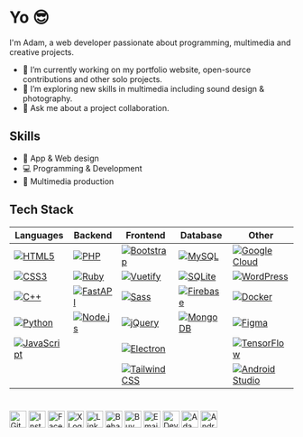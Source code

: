 # Yo 😎

I'm Adam, a web developer passionate about programming, multimedia and creative projects. 
- 🔭 I’m currently working on my portfolio website, open-source contributions and other solo projects.
- 🌱 I’m exploring new skills in multimedia including sound design & photography.
- 💬 Ask me about a project collaboration.

## Skills
- 🎨 App & Web design
- 💻 Programming & Development
- 🎥 Multimedia production

## Tech Stack
| Languages  | Backend         | Frontend        | Database                | Other                 |
| ---------- | --------------- | --------------- | ------------------------ | --------------------- |
| [![HTML5](https://img.shields.io/badge/HTML5-E34F26?style=for-the-badge&logo=html5&logoColor=white)](https://developer.mozilla.org/en-US/docs/Web/HTML)  | [![PHP](https://img.shields.io/badge/PHP-777BB4?style=for-the-badge&logo=php&logoColor=white)](https://www.php.net/)  | [![Bootstrap](https://img.shields.io/badge/Bootstrap-7952B3?style=for-the-badge&logo=bootstrap&logoColor=white)](https://getbootstrap.com/)  | [![MySQL](https://img.shields.io/badge/MySQL-4479A1?style=for-the-badge&logo=mysql&logoColor=white)](https://www.mysql.com/)  | [![Google Cloud](https://img.shields.io/badge/Google%20Cloud-4285F4?style=for-the-badge&logo=googlecloud&logoColor=white)](https://cloud.google.com/)  |
| [![CSS3](https://img.shields.io/badge/CSS3-1572B6?style=for-the-badge&logo=css3&logoColor=white)](https://developer.mozilla.org/en-US/docs/Web/CSS)  | [![Ruby](https://img.shields.io/badge/Ruby-CC342D?style=for-the-badge&logo=ruby&logoColor=white)](https://www.ruby-lang.org/)  | [![Vuetify](https://img.shields.io/badge/Vuetify-1867C0?style=for-the-badge&logo=vuetify&logoColor=white)](https://vuetifyjs.com/en/)  | [![SQLite](https://img.shields.io/badge/SQLite-003B57?style=for-the-badge&logo=sqlite&logoColor=white)](https://www.sqlite.org/)  | [![WordPress](https://img.shields.io/badge/WordPress-21759B?style=for-the-badge&logo=wordpress&logoColor=white)](https://wordpress.org/)  |
| [![C++](https://img.shields.io/badge/C++-00599C?style=for-the-badge&logo=c%2B%2B&logoColor=white)](https://www.cplusplus.com/)  | [![FastAPI](https://img.shields.io/badge/FastAPI-009688?style=for-the-badge&logo=fastapi&logoColor=white)](https://fastapi.tiangolo.com/)  | [![Sass](https://img.shields.io/badge/Sass-CC6699?style=for-the-badge&logo=sass&logoColor=white)](https://sass-lang.com/)  |  [![Firebase](https://img.shields.io/badge/Firebase-FFCA28?style=for-the-badge&logo=Firebase&logoColor=white)](https://firebase.google.com/) | [![Docker](https://img.shields.io/badge/Docker-2496ED?style=for-the-badge&logo=docker&logoColor=white)](https://www.docker.com/)  |
| [![Python](https://img.shields.io/badge/Python-3776AB?style=for-the-badge&logo=Python&logoColor=white)](https://www.python.org/)  | [![Node.js](https://img.shields.io/badge/Node.js-339933?style=for-the-badge&logo=nodedotjs&logoColor=white)](https://nodejs.org/)  | [![jQuery](https://img.shields.io/badge/jQuery-0769AD?style=for-the-badge&logo=jquery&logoColor=white)](https://jquery.com/)  | [![MongoDB](https://img.shields.io/badge/MongoDB-47A248?style=for-the-badge&logo=mongodb&logoColor=white)](https://www.mongodb.com/)  | [![Figma](https://img.shields.io/badge/Figma-F24E1E?style=for-the-badge&logo=figma&logoColor=white)](https://www.figma.com/)  |
| [![JavaScript](https://img.shields.io/badge/JavaScript-F7DF1E?style=for-the-badge&logo=javascript&logoColor=black)](https://developer.mozilla.org/en-US/docs/Web/JavaScript)  |                 | [![Electron](https://img.shields.io/badge/Electron-47848F?style=for-the-badge&logo=electron&logoColor=white)](https://www.electronjs.org/)  |            | [![TensorFlow](https://img.shields.io/badge/TensorFlow-FF6F00?style=for-the-badge&logo=TensorFlow&logoColor=white)](https://www.tensorflow.org/)  |
|            |                 | [![Tailwind CSS](https://img.shields.io/badge/Tailwind_CSS-06B6D4?style=for-the-badge&logo=tailwindcss&logoColor=white)](https://tailwindcss.com/)  |            | [![Android Studio](https://img.shields.io/badge/Android_Studio-3DDC84?style=for-the-badge&logo=android-studio&logoColor=white)](https://developer.android.com/studio)  |

<!-- [![My GitHub Stats](https://github-readme-stats.vercel.app/api?username=uxillary&show_icons=true&theme=dracula)](https://github.com/uxillary)-->
#
[<img src="https://img.shields.io/badge/🔗-000000?style=for-the-badge&logo=github&logoColor=white" alt="GitHub Logo" height="30">](https://github.com/uxillary)
[<img src="https://img.shields.io/badge/🔗-E4405F?style=for-the-badge&logo=instagram&logoColor=white" alt="Instagram Logo" height="30">](https://www.instagram.com/admjski/)
[<img src="https://img.shields.io/badge/🔗-1877F2?style=for-the-badge&logo=facebook&logoColor=white" alt="Facebook Logo" height="30">](https://www.facebook.com/profile.php?id=61557654901325)
[<img src="https://img.shields.io/badge/🔗-000000?style=for-the-badge&logo=x&logoColor=white" alt="X Logo" height="30">](https://x.com/admjski)
[<img src="https://img.shields.io/badge/🔗-0A66C2?style=for-the-badge&logo=linkedin&logoColor=white" alt="LinkedIn Logo" height="30">](https://www.linkedin.com/in/admjski)
[<img src="https://img.shields.io/badge/🔗-1769FF?style=for-the-badge&logo=behance&logoColor=white" alt="Behance Logo" height="30">](https://www.behance.net/admjski)
[<img src="https://img.shields.io/badge/🔗-FFDD00?style=for-the-badge&logo=buy-me-a-coffee&logoColor=black" alt="Buy Me a Coffee Logo" height="30">](https://buymeacoffee.com/admjski)
[<img src="https://img.shields.io/badge/🔗-D14836?style=for-the-badge&logo=gmail&logoColor=white" alt="Email Logo" height="30">](mailto:mail@ajstudios.online)
[<img src="https://img.shields.io/badge/🔗-05CC47?style=for-the-badge&logo=deviantart&logoColor=white" alt="DeviantArt Logo" height="30">](https://www.deviantart.com/admjski)
[<img src="https://img.shields.io/badge/🔗-FF0000?style=for-the-badge&logo=adobe&logoColor=white" alt="Adam Adobe Portfolio" height="30">](https://adamjohnston60.myportfolio.com)
[<img src="https://img.shields.io/badge/🔗-3DDC84?style=for-the-badge&logo=android&logoColor=white" alt="Android Developer Logo" height="30">](https://developers.google.com/profile/u/adamski)

<!-- add SNAKE -->
